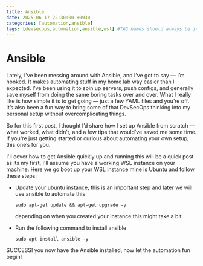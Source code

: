 ```yaml
---
title: Ansible
date: 2025-06-17 22:30:00 +0930
categories: [automation,ansible]
tags: [devsecops,automation,ansible,wsl] #TAG names should always be in lowercase
---
```


# Ansible

Lately, I’ve been messing around with Ansible, and I’ve got to say — I’m hooked. It makes automating stuff in my home lab way easier than I expected. I’ve been using it to spin up servers, push configs, and generally save myself from doing the same boring tasks over and over. What I really like is how simple it is to get going — just a few YAML files and you’re off. It’s also been a fun way to bring some of that DevSecOps thinking into my personal setup without overcomplicating things.

So for this first post, I thought I’d share how I set up Ansible from scratch — what worked, what didn’t, and a few tips that would’ve saved me some time. If you're just getting started or curious about automating your own setup, this one’s for you.

I'll cover how to get Ansible quickly up and running this will be a quick post as its my first, I'll assume you have a working WSL instance on your machine. Here we go boot up your WSL instance mine is Ubuntu and follow these steps:

- Update your ubuntu instance, this is an important step and later we will use ansible to automate this
  
  ```shell
  sudo apt-get update && apt-get upgrade -y
  ```
  
  depending on when you created your instance this might take a bit

- Run the following command to install ansible

  ```shell
  sudo apt install ansible -y
  ```

SUCCESS! you now have the Ansible installed, now let the automation fun begin!